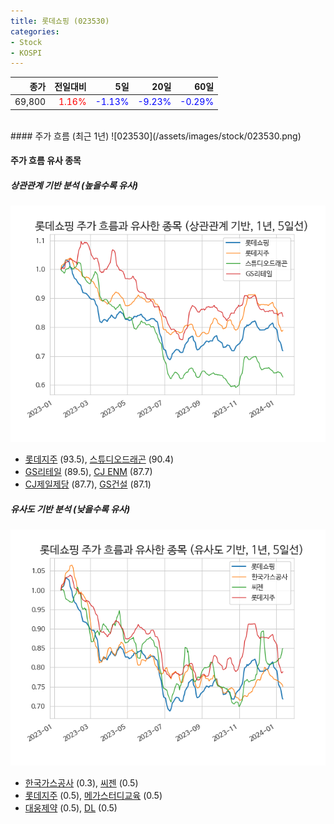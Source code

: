 ```yaml
---
title: 롯데쇼핑 (023530)
categories:
- Stock
- KOSPI
---
```


|종가|전일대비|5일|20일|60일|
|---:|-------:|--:|---:|---:|
|69,800|<span style="color: red">1.16%</span>|<span style="color: blue">-1.13%</span>|<span style="color: blue">-9.23%</span>|<span style="color: blue">-0.29%</span>|

<!-- more -->
<br>
#### 주가 흐름 (최근 1년)
![023530](/assets/images/stock/023530.png)


#### 주가 흐름 유사 종목


##### 상관관계 기반 분석 (높을수록 유사)
![023530](/assets/images/stock/023530_corr.png)
- [롯데지주](/004990/) (93.5), [스튜디오드래곤](/253450/) (90.4)
- [GS리테일](/007070/) (89.5), [CJ ENM](/035760/) (87.7)
- [CJ제일제당](/097950/) (87.7), [GS건설](/006360/) (87.1)


##### 유사도 기반 분석 (낮을수록 유사)	
![023530](/assets/images/stock/023530_sim.png)
- [한국가스공사](/036460/) (0.3), [씨젠](/096530/) (0.5)
- [롯데지주](/004990/) (0.5), [메가스터디교육](/215200/) (0.5)
- [대웅제약](/069620/) (0.5), [DL](/000210/) (0.5)